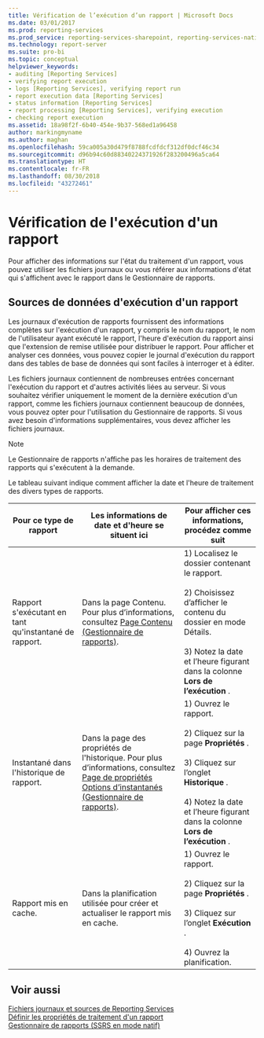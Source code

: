 ```yaml
---
title: Vérification de l’exécution d’un rapport | Microsoft Docs
ms.date: 03/01/2017
ms.prod: reporting-services
ms.prod_service: reporting-services-sharepoint, reporting-services-native
ms.technology: report-server
ms.suite: pro-bi
ms.topic: conceptual
helpviewer_keywords:
- auditing [Reporting Services]
- verifying report execution
- logs [Reporting Services], verifying report run
- report execution data [Reporting Services]
- status information [Reporting Services]
- report processing [Reporting Services], verifying execution
- checking report execution
ms.assetid: 18a98f2f-6b40-454e-9b37-568ed1a96458
author: markingmyname
ms.author: maghan
ms.openlocfilehash: 59ca005a30d479f8788fcdfdcf312df0dcf46c34
ms.sourcegitcommit: d96b94c60d88340224371926f283200496a5ca64
ms.translationtype: HT
ms.contentlocale: fr-FR
ms.lasthandoff: 08/30/2018
ms.locfileid: "43272461"
---
```

# <a name="verifying-a-report-run"></a>Vérification de l'exécution d'un rapport
  Pour afficher des informations sur l'état du traitement d'un rapport, vous pouvez utiliser les fichiers journaux ou vous référer aux informations d'état qui s'affichent avec le rapport dans le Gestionnaire de rapports.  
  
## <a name="sources-of-report-execution-data"></a>Sources de données d'exécution d'un rapport  
 Les journaux d'exécution de rapports fournissent des informations complètes sur l'exécution d'un rapport, y compris le nom du rapport, le nom de l'utilisateur ayant exécuté le rapport, l'heure d'exécution du rapport ainsi que l'extension de remise utilisée pour distribuer le rapport. Pour afficher et analyser ces données, vous pouvez copier le journal d'exécution du rapport dans des tables de base de données qui sont faciles à interroger et à éditer.  
  
 Les fichiers journaux contiennent de nombreuses entrées concernant l'exécution du rapport et d'autres activités liées au serveur. Si vous souhaitez vérifier uniquement le moment de la dernière exécution d'un rapport, comme les fichiers journaux contiennent beaucoup de données, vous pouvez opter pour l'utilisation du Gestionnaire de rapports. Si vous avez besoin d'informations supplémentaires, vous devez afficher les fichiers journaux.  
  
> [!NOTE]  
>  Le Gestionnaire de rapports n'affiche pas les horaires de traitement des rapports qui s'exécutent à la demande.  
  
 Le tableau suivant indique comment afficher la date et l'heure de traitement des divers types de rapports.  
  
|Pour ce type de rapport|Les informations de date et d'heure se situent ici|Pour afficher ces informations, procédez comme suit|  
|-----------------------------|-----------------------------------------------|-----------------------------------------------|  
|Rapport s'exécutant en tant qu'instantané de rapport.|Dans la page Contenu. Pour plus d’informations, consultez [Page Contenu &#40;Gestionnaire de rapports&#41;](http://msdn.microsoft.com/library/6b16869b-158a-4934-9c85-bee934b35378).|1) Localisez le dossier contenant le rapport.<br /><br /> 2) Choisissez d’afficher le contenu du dossier en mode Détails.<br /><br /> 3) Notez la date et l’heure figurant dans la colonne **Lors de l’exécution** .|  
|Instantané dans l'historique de rapport.|Dans la page des propriétés de l'historique. Pour plus d’informations, consultez [Page de propriétés Options d’instantanés &#40;Gestionnaire de rapports&#41;](http://msdn.microsoft.com/library/f6641f59-5267-4f57-8957-63b93d1a9679).|1) Ouvrez le rapport.<br /><br /> 2) Cliquez sur la page **Propriétés** .<br /><br /> 3) Cliquez sur l’onglet **Historique** .<br /><br /> 4) Notez la date et l’heure figurant dans la colonne **Lors de l’exécution** .|  
|Rapport mis en cache.|Dans la planification utilisée pour créer et actualiser le rapport mis en cache.|1) Ouvrez le rapport.<br /><br /> 2) Cliquez sur la page **Propriétés** .<br /><br /> 3) Cliquez sur l’onglet **Exécution** .<br /><br /> 4) Ouvrez la planification.|  
  
## <a name="see-also"></a> Voir aussi  
 [Fichiers journaux et sources de Reporting Services](../../reporting-services/report-server/reporting-services-log-files-and-sources.md)   
 [Définir les propriétés de traitement d'un rapport](../../reporting-services/report-server/set-report-processing-properties.md)   
 [Gestionnaire de rapports &#40;SSRS en mode natif&#41;](http://msdn.microsoft.com/library/80949f9d-58f5-48e3-9342-9e9bf4e57896)  
  
  
